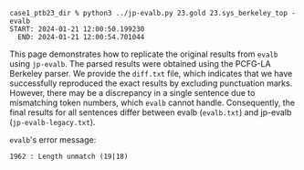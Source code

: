 ```
case1_ptb23_dir % python3 ../jp-evalb.py 23.gold 23.sys_berkeley_top -evalb 
START: 2024-01-21 12:00:50.199230
  END: 2024-01-21 12:00:54.701044
```

This page demonstrates how to replicate the original results from `evalb` using `jp-evalb`. The parsed results were obtained using the PCFG-LA Berkeley parser. We provide the `diff.txt` file, which indicates that we have successfully reproduced the exact results by excluding punctuation marks. However, there may be a discrepancy in a single sentence due to mismatching token numbers, which `evalb` cannot handle. Consequently, the final results for all sentences differ between evalb (`evalb.txt`) and jp-evalb (`jp-evalb-legacy.txt`).

`evalb`'s error message: 
```
1962 : Length unmatch (19|18)
```

